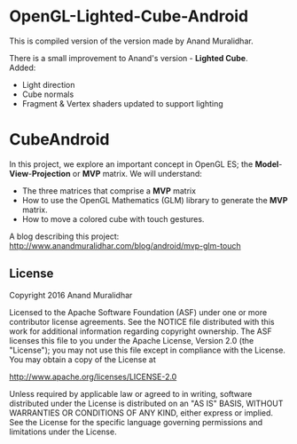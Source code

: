OpenGL-Lighted-Cube-Android
===========================
This is compiled version of the version made by Anand Muralidhar.

There is a small improvement to Anand's version - **Lighted Cube**.                              
Added:
* Light direction
* Cube normals
* Fragment & Vertex shaders updated to support lighting

CubeAndroid
===============
In this project, we explore an important concept in OpenGL ES; the **Model**-**View**-**Projection** or **MVP** matrix. We will understand:
- The three matrices that comprise a **MVP** matrix
- How to use the OpenGL Mathematics (GLM) library to generate the **MVP** matrix.
- How to move a colored cube with touch gestures.

A blog describing this project:
http://www.anandmuralidhar.com/blog/android/mvp-glm-touch

License
-------

Copyright 2016 Anand Muralidhar

Licensed to the Apache Software Foundation (ASF) under one or more contributor
license agreements.  See the NOTICE file distributed with this work for
additional information regarding copyright ownership.  The ASF licenses this
file to you under the Apache License, Version 2.0 (the "License"); you may not
use this file except in compliance with the License.  You may obtain a copy of
the License at

http://www.apache.org/licenses/LICENSE-2.0

Unless required by applicable law or agreed to in writing, software
distributed under the License is distributed on an "AS IS" BASIS, WITHOUT
WARRANTIES OR CONDITIONS OF ANY KIND, either express or implied.  See the
License for the specific language governing permissions and limitations under
the License.
